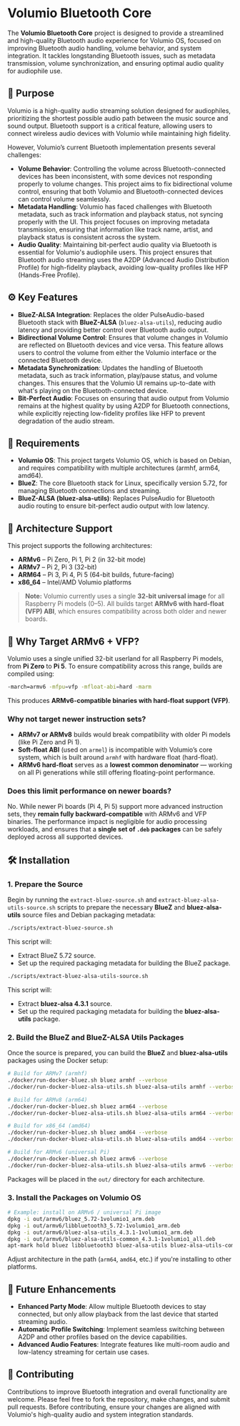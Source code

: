 # Volumio Bluetooth Core

The **Volumio Bluetooth Core** project is designed to provide a streamlined and high-quality Bluetooth audio experience for Volumio OS, focused on improving Bluetooth audio handling, volume behavior, and system integration. It tackles longstanding Bluetooth issues, such as metadata transmission, volume synchronization, and ensuring optimal audio quality for audiophile use.

## 🎯 Purpose

Volumio is a high-quality audio streaming solution designed for audiophiles, prioritizing the shortest possible audio path between the music source and sound output. Bluetooth support is a critical feature, allowing users to connect wireless audio devices with Volumio while maintaining high fidelity.

However, Volumio’s current Bluetooth implementation presents several challenges:

- **Volume Behavior**: Controlling the volume across Bluetooth-connected devices has been inconsistent, with some devices not responding properly to volume changes. This project aims to fix bidirectional volume control, ensuring that both Volumio and Bluetooth-connected devices can control volume seamlessly.
- **Metadata Handling**: Volumio has faced challenges with Bluetooth metadata, such as track information and playback status, not syncing properly with the UI. This project focuses on improving metadata transmission, ensuring that information like track name, artist, and playback status is consistent across the system.
- **Audio Quality**: Maintaining bit-perfect audio quality via Bluetooth is essential for Volumio's audiophile users. This project ensures that Bluetooth audio streaming uses the A2DP (Advanced Audio Distribution Profile) for high-fidelity playback, avoiding low-quality profiles like HFP (Hands-Free Profile).

## ⚙️ Key Features

- **BlueZ-ALSA Integration**: Replaces the older PulseAudio-based Bluetooth stack with **BlueZ-ALSA** (`bluez-alsa-utils`), reducing audio latency and providing better control over Bluetooth audio output.
- **Bidirectional Volume Control**: Ensures that volume changes in Volumio are reflected on Bluetooth devices and vice versa. This feature allows users to control the volume from either the Volumio interface or the connected Bluetooth device.
- **Metadata Synchronization**: Updates the handling of Bluetooth metadata, such as track information, play/pause status, and volume changes. This ensures that the Volumio UI remains up-to-date with what's playing on the Bluetooth-connected device.
- **Bit-Perfect Audio**: Focuses on ensuring that audio output from Volumio remains at the highest quality by using A2DP for Bluetooth connections, while explicitly rejecting low-fidelity profiles like HFP to prevent degradation of the audio stream.

## 🔧 Requirements

- **Volumio OS**: This project targets Volumio OS, which is based on Debian, and requires compatibility with multiple architectures (armhf, arm64, amd64).
- **BlueZ**: The core Bluetooth stack for Linux, specifically version 5.72, for managing Bluetooth connections and streaming.
- **BlueZ-ALSA (bluez-alsa-utils)**: Replaces PulseAudio for Bluetooth audio routing to ensure bit-perfect audio output with low latency.


## 🧭 Architecture Support

This project supports the following architectures:

- **ARMv6** – Pi Zero, Pi 1, Pi 2 (in 32-bit mode)
- **ARMv7** – Pi 2, Pi 3 (32-bit)
- **ARM64** – Pi 3, Pi 4, Pi 5 (64-bit builds, future-facing)
- **x86_64** – Intel/AMD Volumio platforms

> **Note:** Volumio currently uses a single **32-bit universal image** for all Raspberry Pi models (0–5). All builds target **ARMv6 with hard-float (VFP) ABI**, which ensures compatibility across both older and newer boards.


## 🧠 Why Target ARMv6 + VFP?

Volumio uses a single unified 32-bit userland for all Raspberry Pi models, from **Pi Zero** to **Pi 5**. To ensure compatibility across this range, builds are compiled using:

```bash
-march=armv6 -mfpu=vfp -mfloat-abi=hard -marm
```

This produces **ARMv6-compatible binaries with hard-float support (VFP)**.

### Why not target newer instruction sets?

- **ARMv7 or ARMv8** builds would break compatibility with older Pi models (like Pi Zero and Pi 1).
- **Soft-float ABI** (used on `armel`) is incompatible with Volumio’s core system, which is built around `armhf` with hardware float (hard-float).
- **ARMv6 hard-float** serves as a **lowest common denominator** — working on all Pi generations while still offering floating-point performance.

### Does this limit performance on newer boards?

No. While newer Pi boards (Pi 4, Pi 5) support more advanced instruction sets, they **remain fully backward-compatible** with ARMv6 and VFP binaries. The performance impact is negligible for audio processing workloads, and ensures that a **single set of `.deb` packages** can be safely deployed across all supported devices.

## 🛠️ Installation

### 1. Prepare the Source

Begin by running the `extract-bluez-source.sh` and `extract-bluez-alsa-utils-source.sh` scripts to prepare the necessary **BlueZ** and **bluez-alsa-utils** source files and Debian packaging metadata:

```bash
./scripts/extract-bluez-source.sh
```

This script will:

- Extract BlueZ 5.72 source.
- Set up the required packaging metadata for building the BlueZ package.

```bash
./scripts/extract-bluez-alsa-utils-source.sh
```

This script will:

- Extract **bluez-alsa 4.3.1** source.
- Set up the required packaging metadata for building the **bluez-alsa-utils** package.

### 2. Build the BlueZ and BlueZ-ALSA Utils Packages

Once the source is prepared, you can build the **BlueZ** and **bluez-alsa-utils** packages using the Docker setup:

```bash
# Build for ARMv7 (armhf)
./docker/run-docker-bluez.sh bluez armhf --verbose
./docker/run-docker-bluez-alsa-utils.sh bluez-alsa-utils armhf --verbose

# Build for ARMv8 (arm64)
./docker/run-docker-bluez.sh bluez arm64 --verbose
./docker/run-docker-bluez-alsa-utils.sh bluez-alsa-utils arm64 --verbose

# Build for x86_64 (amd64)
./docker/run-docker-bluez.sh bluez amd64 --verbose
./docker/run-docker-bluez-alsa-utils.sh bluez-alsa-utils amd64 --verbose

# Build for ARMv6 (universal Pi)
./docker/run-docker-bluez.sh bluez armv6 --verbose
./docker/run-docker-bluez-alsa-utils.sh bluez-alsa-utils armv6 --verbose
```

Packages will be placed in the `out/` directory for each architecture.

### 3. Install the Packages on Volumio OS

```bash
# Example: install on ARMv6 / universal Pi image
dpkg -i out/armv6/bluez_5.72-1volumio1_arm.deb
dpkg -i out/armv6/libbluetooth3_5.72-1volumio1_arm.deb
dpkg -i out/armv6/bluez-alsa-utils_4.3.1-1volumio1_arm.deb
dpkg -i out/armv6/bluez-alsa-utils-common_4.3.1-1volumio1_all.deb
apt-mark hold bluez libbluetooth3 bluez-alsa-utils bluez-alsa-utils-common
```

Adjust architecture in the path (`arm64`, `amd64`, etc.) if you're installing to other platforms.

## 🔄 Future Enhancements

- **Enhanced Party Mode**: Allow multiple Bluetooth devices to stay connected, but only allow playback from the last device that started streaming audio.
- **Automatic Profile Switching**: Implement seamless switching between A2DP and other profiles based on the device capabilities.
- **Advanced Audio Features**: Integrate features like multi-room audio and low-latency streaming for certain use cases.

## 🤝 Contributing

Contributions to improve Bluetooth integration and overall functionality are welcome. Please feel free to fork the repository, make changes, and submit pull requests. Before contributing, ensure your changes are aligned with Volumio's high-quality audio and system integration standards.
